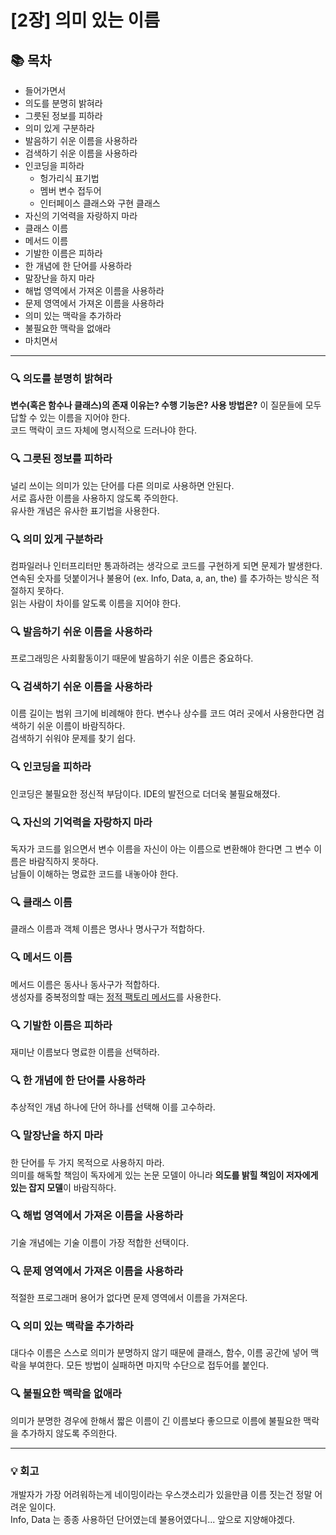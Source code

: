 # [2장] 의미 있는 이름

## 📚 목차
- 들어가면서
- 의도를 분명히 밝혀라
- 그릇된 정보를 피하라
- 의미 있게 구분하라
- 발음하기 쉬운 이름을 사용하라
- 검색하기 쉬운 이름을 사용하라
- 인코딩을 피하라
    - 헝가리식 표기법
    - 멤버 변수 접두어
    - 인터페이스 클래스와 구현 클래스
- 자신의 기억력을 자랑하지 마라
- 클래스 이름
- 메서드 이름
- 기발한 이름은 피하라
- 한 개념에 한 단어를 사용하라
- 말장난을 하지 마라
- 해법 영역에서 가져온 이름을 사용하라
- 문제 영역에서 가져온 이름을 사용하라
- 의미 있는 맥락을 추가하라
- 불필요한 맥락을 없애라
- 마치면서

---

### 🔍 의도를 분명히 밝혀라
**변수(혹은 함수나 클래스)의 존재 이유는? 수행 기능은? 사용 방법은?** 이 질문들에 모두 답할 수 있는 이름을 지어야 한다.   
코드 맥락이 코드 자체에 명시적으로 드러나야 한다.

### 🔍 그릇된 정보를 피하라
널리 쓰이는 의미가 있는 단어를 다른 의미로 사용하면 안된다.   
서로 흡사한 이름을 사용하지 않도록 주의한다.   
유사한 개념은 유사한 표기법을 사용한다.

### 🔍 의미 있게 구분하라
컴파일러나 인터프리터만 통과하려는 생각으로 코드를 구현하게 되면 문제가 발생한다.   
연속된 숫자를 덧붙이거나 불용어 (ex. Info, Data, a, an, the) 를 추가하는 방식은 적절하지 못하다.   
읽는 사람이 차이를 알도록 이름을 지어야 한다.

### 🔍 발음하기 쉬운 이름을 사용하라
프로그래밍은 사회활동이기 때문에 발음하기 쉬운 이름은 중요하다.

### 🔍 검색하기 쉬운 이름을 사용하라
이름 길이는 범위 크기에 비례해야 한다. 변수나 상수를 코드 여러 곳에서 사용한다면 검색하기 쉬운 이름이 바람직하다.   
검색하기 쉬워야 문제를 찾기 쉽다.

### 🔍 인코딩을 피하라
인코딩은 불필요한 정신적 부담이다. IDE의 발전으로 더더욱 불필요해졌다.

### 🔍 자신의 기억력을 자랑하지 마라
독자가 코드를 읽으면서 변수 이름을 자신이 아는 이름으로 변환해야 한다면 그 변수 이름은 바람직하지 못하다.   
남들이 이해하는 명료한 코드를 내놓아야 한다.

### 🔍 클래스 이름
클래스 이름과 객체 이름은 명사나 명사구가 적합하다.

### 🔍 메서드 이름
메서드 이름은 동사나 동사구가 적합하다.   
생성자를 중복정의할 때는 [정적 팩토리 메서드](https://tecoble.techcourse.co.kr/post/2020-05-26-static-factory-method/)를 사용한다.

### 🔍 기발한 이름은 피하라
재미난 이름보다 명료한 이름을 선택하라.

### 🔍 한 개념에 한 단어를 사용하라
추상적인 개념 하나에 단어 하나를 선택해 이를 고수하라.   

### 🔍 말장난을 하지 마라
한 단어를 두 가지 목적으로 사용하지 마라.   
의미를 해독할 책임이 독자에게 있는 논문 모델이 아니라 **의도를 밝힐 책임이 저자에게 있는 잡지 모델**이 바람직하다.

### 🔍 해법 영역에서 가져온 이름을 사용하라
기술 개념에는 기술 이름이 가장 적합한 선택이다.

### 🔍 문제 영역에서 가져온 이름을 사용하라
적절한 프로그래머 용어가 없다면 문제 영역에서 이름을 가져온다.

### 🔍 의미 있는 맥락을 추가하라
대다수 이름은 스스로 의미가 분명하지 않기 때문에 클래스, 함수, 이름 공간에 넣어 맥락을 부여한다. 모든 방법이 실패하면 마지막 수단으로 접두어를 붙인다.

### 🔍 불필요한 맥락을 없애라
의미가 분명한 경우에 한해서 짧은 이름이 긴 이름보다 좋으므로 이름에 불필요한 맥락을 추가하지 않도록 주의한다.

--- 
### 💡 회고
개발자가 가장 어려워하는게 네이밍이라는 우스갯소리가 있을만큼 이름 짓는건 정말 어려운 일이다.   
Info, Data 는 종종 사용하던 단어였는데 불용어였다니... 앞으로 지양해야겠다.
